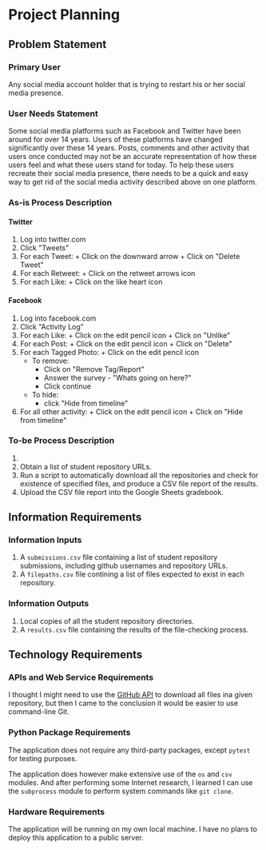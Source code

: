 # Project Planning

## Problem Statement

### Primary User

Any social media account holder that is trying to restart his or her social media presence.

### User Needs Statement 

Some social media platforms such as Facebook and Twitter have been around for over 14 years.
Users of these platforms have changed significantly over these 14 years. Posts, comments and other activity that users once
conducted may not be an accurate representation of how these users feel and what these users stand for today. 
To help these users recreate their social media presence, there needs to be a quick and easy way to get rid of the social media
activity described above on one platform. 

### As-is Process Description

#### Twitter
  1. Log into twitter.com
  2. Click "Tweets"
  3. For each Tweet:
    + Click on the downward arrow
    + Click on "Delete Tweet"
  4. For each Retweet:
    + Click on the retweet arrows icon
  5. For each Like:
    + Click on the like heart icon
    
#### Facebook
  1. Log into facebook.com
  2. Click "Activity Log"
  3. For each Like:
    + Click on the edit pencil icon
    + Click on "Unlike"
  4. For each Post:
    + Click on the edit pencil icon
    + Click on "Delete"
  5. For each Tagged Photo:
    + Click on the edit pencil icon
      + To remove:
        + Click on "Remove Tag/Report"
        + Answer the survey - "Whats going on here?"
        + Click continue
      + To hide:
        + click "Hide from timeline"
   6. For all other activity:
    + Click on the edit pencil icon
    + Click on "Hide from timeline"

### To-be Process Description
  
  1. 
  1. Obtain a list of student repository URLs.
  2. Run a script to automatically download all the repositories and check for existence of specified files, and produce a CSV file report of the results.
  3. Upload the CSV file report into the Google Sheets gradebook.


## Information Requirements

### Information Inputs

  1. A `submissions.csv` file containing a list of student repository submissions, including github usernames and repository URLs.
  2. A `filepaths.csv` file contining a list of files expected to exist in each repository.
  
### Information Outputs

  1. Local copies of all the student repository directories.
  2. A `results.csv` file containing the results of the file-checking process.

## Technology Requirements

### APIs and Web Service Requirements

I thought I might need to use the [GitHub API](https://developer.github.com/v3/) to download all files ina given repository, 
but then I came to the conclusion it would be easier to use command-line Git.

### Python Package Requirements

The application does not require any third-party packages, except `pytest` for testing purposes.

The application does however make extensive use of the `os` and `csv` modules. 
And after performing some Internet research, 
I learned I can use the `subprocess` module to perform system commands like `git clone`.

### Hardware Requirements

The application will be running on my own local machine. I have no plans to deploy this application to a public server.
